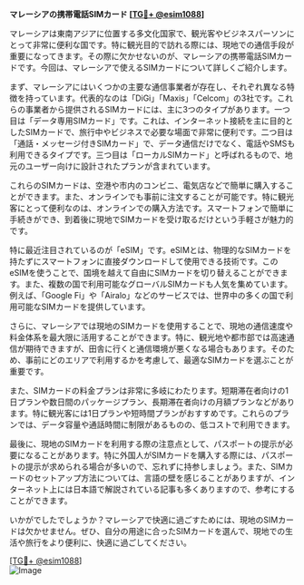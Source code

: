 **マレーシアの携帯電話SIMカード [[TG💪+ @esim1088](https://t.me/s/esim1088)]**

マレーシアは東南アジアに位置する多文化国家で、観光客やビジネスパーソンにとって非常に便利な国です。特に観光目的で訪れる際には、現地での通信手段が重要になってきます。その際に欠かせないのが、マレーシアの携帯電話SIMカードです。今回は、マレーシアで使えるSIMカードについて詳しくご紹介します。

まず、マレーシアにはいくつかの主要な通信事業者が存在し、それぞれ異なる特徴を持っています。代表的なのは「DiGi」「Maxis」「Celcom」の3社です。これらの事業者から提供されるSIMカードには、主に3つのタイプがあります。一つ目は「データ専用SIMカード」です。これは、インターネット接続を主に目的としたSIMカードで、旅行中やビジネスで必要な場面で非常に便利です。二つ目は「通話・メッセージ付きSIMカード」で、データ通信だけでなく、電話やSMSも利用できるタイプです。三つ目は「ローカルSIMカード」と呼ばれるもので、地元のユーザー向けに設計されたプランが含まれています。

これらのSIMカードは、空港や市内のコンビニ、電気店などで簡単に購入することができます。また、オンラインでも事前に注文することが可能です。特に観光客にとって便利なのは、オンラインでの購入方法です。スマートフォンで簡単に手続きができ、到着後に現地でSIMカードを受け取るだけという手軽さが魅力的です。

特に最近注目されているのが「eSIM」です。eSIMとは、物理的なSIMカードを持たずにスマートフォンに直接ダウンロードして使用できる技術です。このeSIMを使うことで、国境を越えて自由にSIMカードを切り替えることができます。また、複数の国で利用可能なグローバルSIMカードも人気を集めています。例えば、「Google Fi」や「Airalo」などのサービスでは、世界中の多くの国で利用可能なSIMカードを提供しています。

さらに、マレーシアでは現地のSIMカードを使用することで、現地の通信速度や料金体系を最大限に活用することができます。特に、観光地や都市部では高速通信が期待できますが、田舎に行くと通信環境が悪くなる場合もあります。そのため、事前にどのエリアで利用するかを考慮して、最適なSIMカードを選ぶことが重要です。

また、SIMカードの料金プランは非常に多岐にわたります。短期滞在者向けの1日プランや数日間のパッケージプラン、長期滞在者向けの月額プランなどがあります。特に観光客には1日プランや短時間プランがおすすめです。これらのプランでは、データ容量や通話時間に制限があるものの、低コストで利用できます。

最後に、現地のSIMカードを利用する際の注意点として、パスポートの提示が必要になることがあります。特に外国人がSIMカードを購入する際には、パスポートの提示が求められる場合が多いので、忘れずに持参しましょう。また、SIMカードのセットアップ方法については、言語の壁を感じることがありますが、インターネット上には日本語で解説されている記事も多くありますので、参考にすることができます。

いかがでしたでしょうか？マレーシアで快適に過ごすためには、現地のSIMカードは欠かせません。ぜひ、自分の用途に合ったSIMカードを選んで、現地での生活や旅行をより便利に、快適に過ごしてください。

[[TG💪+ @esim1088](https://t.me/s/esim1088)]  
![Image](https://i.postimg.cc/Y0z9fWf4/image.png)
